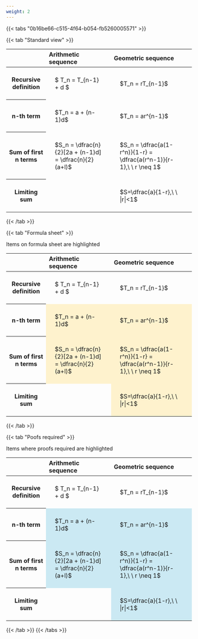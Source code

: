 ```yaml
---
weight: 2
---
```


{{< tabs "0b16be66-c515-4f64-b054-fb5260005571" >}}

{{< tab "Standard view" >}}

<style type="text/css">
#T_12010 th.col_heading {
  text-align: left;
  font-size: 1em;
}
#T_12010 td {
  text-align: left;
  font-size: 1em;
  padding: 1.5em;
}
</style>
<table id="T_12010">
  <thead>
    <tr>
      <th class="blank level0" >&nbsp;</th>
      <th id="T_12010_level0_col0" class="col_heading level0 col0" >Arithmetic sequence</th>
      <th id="T_12010_level0_col1" class="col_heading level0 col1" >Geometric sequence</th>
    </tr>
  </thead>
  <tbody>
    <tr>
      <th id="T_12010_level0_row0" class="row_heading level0 row0" >Recursive definition</th>
      <td id="T_12010_row0_col0" class="data row0 col0" >$ T_n = T_{n-1} + d $</td>
      <td id="T_12010_row0_col1" class="data row0 col1" >$T_n = rT_{n-1}$</td>
    </tr>
    <tr>
      <th id="T_12010_level0_row1" class="row_heading level0 row1" >n-th term</th>
      <td id="T_12010_row1_col0" class="data row1 col0" >$T_n = a + (n-1)d$</td>
      <td id="T_12010_row1_col1" class="data row1 col1" >$T_n = ar^{n-1}$</td>
    </tr>
    <tr>
      <th id="T_12010_level0_row2" class="row_heading level0 row2" >Sum of first n terms</th>
      <td id="T_12010_row2_col0" class="data row2 col0" >$S_n = \dfrac{n}{2}[2a + (n-1)d] = \dfrac{n}{2}(a+l)$</td>
      <td id="T_12010_row2_col1" class="data row2 col1" >$S_n = \dfrac{a(1-r^n)}{1-r} = \dfrac{a(r^n-1)}{r-1},\ \  r \neq 1$</td>
    </tr>
    <tr>
      <th id="T_12010_level0_row3" class="row_heading level0 row3" >Limiting sum</th>
      <td id="T_12010_row3_col0" class="data row3 col0" ></td>
      <td id="T_12010_row3_col1" class="data row3 col1" >$S=\dfrac{a}{1-r},\ \ |r|<1$</td>
    </tr>
  </tbody>
</table>
{{< /tab >}}

{{< tab "Formula sheet" >}}

Items on formula sheet are highlighted 
<br>
<style type="text/css">
#T_583ba th.col_heading {
  text-align: left;
  font-size: 1em;
}
#T_583ba td {
  text-align: left;
  font-size: 1em;
  padding: 1.5em;
}
#T_583ba_row0_col0, #T_583ba_row0_col1, #T_583ba_row3_col0 {
  background-color: rgba(0,0,0,0);
}
#T_583ba_row1_col0, #T_583ba_row1_col1, #T_583ba_row2_col0, #T_583ba_row2_col1, #T_583ba_row3_col1 {
  background-color: rgba(255,194,10, 0.2);
}
</style>
<table id="T_583ba">
  <thead>
    <tr>
      <th class="blank level0" >&nbsp;</th>
      <th id="T_583ba_level0_col0" class="col_heading level0 col0" >Arithmetic sequence</th>
      <th id="T_583ba_level0_col1" class="col_heading level0 col1" >Geometric sequence</th>
    </tr>
  </thead>
  <tbody>
    <tr>
      <th id="T_583ba_level0_row0" class="row_heading level0 row0" >Recursive definition</th>
      <td id="T_583ba_row0_col0" class="data row0 col0" >$ T_n = T_{n-1} + d $</td>
      <td id="T_583ba_row0_col1" class="data row0 col1" >$T_n = rT_{n-1}$</td>
    </tr>
    <tr>
      <th id="T_583ba_level0_row1" class="row_heading level0 row1" >n-th term</th>
      <td id="T_583ba_row1_col0" class="data row1 col0" >$T_n = a + (n-1)d$</td>
      <td id="T_583ba_row1_col1" class="data row1 col1" >$T_n = ar^{n-1}$</td>
    </tr>
    <tr>
      <th id="T_583ba_level0_row2" class="row_heading level0 row2" >Sum of first n terms</th>
      <td id="T_583ba_row2_col0" class="data row2 col0" >$S_n = \dfrac{n}{2}[2a + (n-1)d] = \dfrac{n}{2}(a+l)$</td>
      <td id="T_583ba_row2_col1" class="data row2 col1" >$S_n = \dfrac{a(1-r^n)}{1-r} = \dfrac{a(r^n-1)}{r-1},\ \  r \neq 1$</td>
    </tr>
    <tr>
      <th id="T_583ba_level0_row3" class="row_heading level0 row3" >Limiting sum</th>
      <td id="T_583ba_row3_col0" class="data row3 col0" ></td>
      <td id="T_583ba_row3_col1" class="data row3 col1" >$S=\dfrac{a}{1-r},\ \ |r|<1$</td>
    </tr>
  </tbody>
</table>
{{< /tab >}}

{{< tab "Poofs required" >}}

Items where proofs required are highlighted 
<br>
<style type="text/css">
#T_871a9 th.col_heading {
  text-align: left;
  font-size: 1em;
}
#T_871a9 td {
  text-align: left;
  font-size: 1em;
  padding: 1.5em;
}
#T_871a9_row0_col0, #T_871a9_row0_col1, #T_871a9_row3_col0 {
  background-color: rgba(0,0,0,0);
}
#T_871a9_row1_col0, #T_871a9_row1_col1, #T_871a9_row2_col0, #T_871a9_row2_col1, #T_871a9_row3_col1 {
  background-color: rgba(0,150,200, 0.2);
}
</style>
<table id="T_871a9">
  <thead>
    <tr>
      <th class="blank level0" >&nbsp;</th>
      <th id="T_871a9_level0_col0" class="col_heading level0 col0" >Arithmetic sequence</th>
      <th id="T_871a9_level0_col1" class="col_heading level0 col1" >Geometric sequence</th>
    </tr>
  </thead>
  <tbody>
    <tr>
      <th id="T_871a9_level0_row0" class="row_heading level0 row0" >Recursive definition</th>
      <td id="T_871a9_row0_col0" class="data row0 col0" >$ T_n = T_{n-1} + d $</td>
      <td id="T_871a9_row0_col1" class="data row0 col1" >$T_n = rT_{n-1}$</td>
    </tr>
    <tr>
      <th id="T_871a9_level0_row1" class="row_heading level0 row1" >n-th term</th>
      <td id="T_871a9_row1_col0" class="data row1 col0" >$T_n = a + (n-1)d$</td>
      <td id="T_871a9_row1_col1" class="data row1 col1" >$T_n = ar^{n-1}$</td>
    </tr>
    <tr>
      <th id="T_871a9_level0_row2" class="row_heading level0 row2" >Sum of first n terms</th>
      <td id="T_871a9_row2_col0" class="data row2 col0" >$S_n = \dfrac{n}{2}[2a + (n-1)d] = \dfrac{n}{2}(a+l)$</td>
      <td id="T_871a9_row2_col1" class="data row2 col1" >$S_n = \dfrac{a(1-r^n)}{1-r} = \dfrac{a(r^n-1)}{r-1},\ \  r \neq 1$</td>
    </tr>
    <tr>
      <th id="T_871a9_level0_row3" class="row_heading level0 row3" >Limiting sum</th>
      <td id="T_871a9_row3_col0" class="data row3 col0" ></td>
      <td id="T_871a9_row3_col1" class="data row3 col1" >$S=\dfrac{a}{1-r},\ \ |r|<1$</td>
    </tr>
  </tbody>
</table>
{{< /tab >}}
{{< /tabs >}}